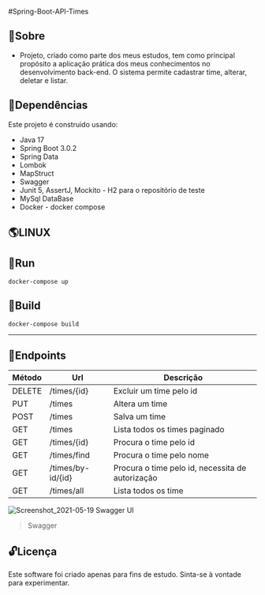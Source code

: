    #Spring-Boot-API-Times

## :page_with_curl:Sobre
- Projeto, criado como parte dos meus estudos, tem como principal propósito a aplicação prática dos meus conhecimentos no desenvolvimento back-end. O sistema permite cadastrar time, alterar, deletar e listar.


## :bookmark_tabs:Dependências

Este projeto é construido usando:

- Java 17
- Spring Boot 3.0.2
- Spring Data
- Lombok
- MapStruct
- Swagger
- Junit 5, AssertJ, Mockito - H2 para o repositório de teste
- MySql DataBase
- Docker - docker compose


## :earth_americas:LINUX
## :whale:Run
```console
docker-compose up
```
## :hammer:Build
```console
docker-compose build

```
---  

## :mag_right:Endpoints

|Método | 	Url		| 	Descrição |
|-------| ------- | ----------- |
|DELETE|/times/{id}| Excluir um time pelo id|
|PUT|/times| 	Altera um time|
|POST|/times| 	Salva um time|
|GET| /times| 	Lista todos os times paginado|
|GET|/times/{id}| 	Procura o time pelo id|
|GET|/times/find| 	Procura o time pelo nome|
|GET|/times/by-id/{id}| 	Procura o time pelo id, necessita de autorização|
|GET|/times/all| 	Lista todos os time|


![Screenshot_2021-05-19 Swagger UI](https://user-images.githubusercontent.com/99137194/219903458-0827fcbc-ce9c-4670-8e7e-5169c922a195.png)
>Swagger

## :unlock:Licença 

Este software foi criado apenas para fins de estudo. Sinta-se à vontade para experimentar. 

